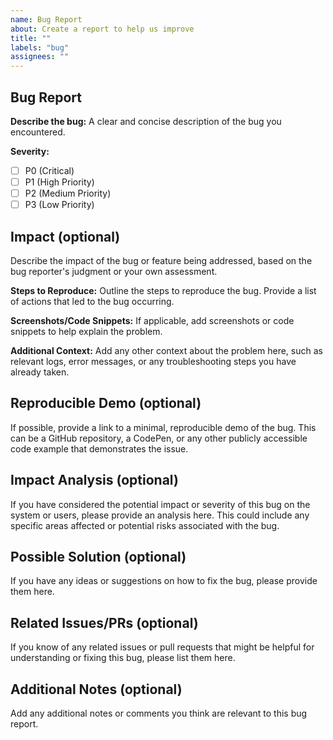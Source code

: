 ```yaml
---
name: Bug Report
about: Create a report to help us improve
title: ""
labels: "bug"
assignees: ""
---
```


## Bug Report

**Describe the bug:**
A clear and concise description of the bug you encountered.

**Severity:**

- [ ] P0 (Critical)
- [ ] P1 (High Priority)
- [ ] P2 (Medium Priority)
- [ ] P3 (Low Priority)

## Impact (optional)

Describe the impact of the bug or feature being addressed, based on the bug reporter's judgment or your own assessment.

**Steps to Reproduce:**
Outline the steps to reproduce the bug. Provide a list of actions that led to the bug occurring.

**Screenshots/Code Snippets:**
If applicable, add screenshots or code snippets to help explain the problem.

**Additional Context:**
Add any other context about the problem here, such as relevant logs, error messages, or any troubleshooting steps you have already taken.

## Reproducible Demo (optional)

If possible, provide a link to a minimal, reproducible demo of the bug. This can be a GitHub repository, a CodePen, or any other publicly accessible code example that demonstrates the issue.

## Impact Analysis (optional)

If you have considered the potential impact or severity of this bug on the system or users, please provide an analysis here. This could include any specific areas affected or potential risks associated with the bug.

## Possible Solution (optional)

If you have any ideas or suggestions on how to fix the bug, please provide them here.

## Related Issues/PRs (optional)

If you know of any related issues or pull requests that might be helpful for understanding or fixing this bug, please list them here.

## Additional Notes (optional)

Add any additional notes or comments you think are relevant to this bug report.
